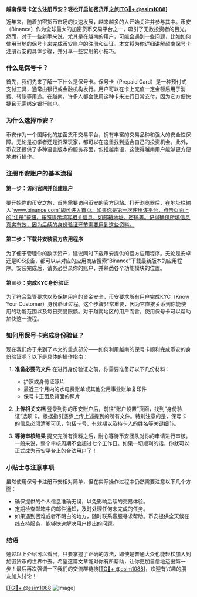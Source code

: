 **越南保号卡怎么注册币安？轻松开启加密货币之旅[[TG💪+ @esim1088](https://t.me/s/esim1088)]**

近年来，随着加密货币市场的快速发展，越来越多的人开始关注并参与其中。币安（Binance）作为全球最大的加密货币交易平台之一，吸引了无数投资者的目光。然而，对于一些新手来说，尤其是在越南的用户，可能会遇到一些问题，比如如何使用当地的保号卡来完成币安账户的注册和认证。本文将为你详细讲解越南保号卡注册币安的具体步骤，并分享一些实用的小技巧。

### 什么是保号卡？

首先，我们先来了解一下什么是保号卡。保号卡（Prepaid Card）是一种预付式支付工具，通常由银行或金融机构发行。用户可以在卡上充值一定金额后用于消费、转账等用途。在越南，许多人都会使用这种卡来进行日常支付，因为它方便快捷且无需绑定银行账户。

### 为什么选择币安？

币安作为一个国际化的加密货币交易平台，拥有丰富的交易品种和强大的安全性保障。无论是初学者还是资深玩家，都可以在这里找到适合自己的投资机会。此外，币安还提供了多种语言版本的服务界面，包括越南语，这使得越南用户能够更方便地进行操作。

### 注册币安账户的基本流程

#### 第一步：访问官网并创建账户

要开始你的币安之旅，首先需要访问币安的官方网站。打开浏览器后，在地址栏输入“www.binance.com”即可进入首页。如果你是第一次使用该平台，点击页面上的“注册”按钮，按照提示填写相关信息，如邮箱地址、密码等。记得确保所填信息真实有效，因为后续的身份验证环节需要用到这些资料。

#### 第二步：下载并安装官方应用程序

为了便于管理你的数字资产，建议同时下载币安提供的官方应用程序。无论是安卓还是iOS设备，都可以从对应的应用商店搜索“Binance”下载最新版本的应用程序。安装完成后，请务必登录你的账户，并熟悉各个功能模块的位置。

#### 第三步：完成KYC身份验证

为了符合监管要求以及保护用户的资金安全，币安要求所有用户完成KYC（Know Your Customer）身份验证过程。这个步骤非常重要，因为它直接关系到你能使用的功能范围以及每日交易限额。对于越南地区的用户而言，使用保号卡可以帮助加快这一流程。

### 如何用保号卡完成身份验证？

现在我们终于来到了本文的重点部分——如何利用越南的保号卡顺利完成币安的身份验证呢？以下是具体的操作指南：

1. **准备必要的文件**
   在进行身份验证之前，你需要准备好以下几份材料：
   - 护照或身份证照片
   - 最近三个月内的水电费账单或其他公用事业账单复印件
   - 保号卡正面及背面的照片
   
2. **上传相关文档**
   登录到你的币安账户后，前往“账户设置”页面，找到“身份验证”选项卡。根据指引逐步上传上述提到的所有文件。特别注意的是，保号卡的信息必须清晰可见，包括卡号、有效期以及持卡人的姓名等关键细节。

3. **等待审核结果**
   提交完所有资料之后，耐心等待币安团队对你的申请进行审核。一般来说，整个审核周期不会超过七个工作日。如果一切顺利的话，你就可以正式成为币安平台上的合法用户了！

### 小贴士与注意事项

虽然使用保号卡注册币安相对简单，但在实际操作过程中仍然需要注意以下几个方面：

- 确保提供的个人信息准确无误，以免影响后续的交易体验。
- 定期检查邮箱中的邮件通知，及时处理任何未完成的任务。
- 如果遇到困难或者不明白的地方，随时联系客服寻求帮助。币安提供全天候在线支持服务，能够快速解决用户提出的问题。

### 结语

通过以上介绍可以看出，只要掌握了正确的方法，即使是普通大众也能轻松加入到加密货币的世界中去。希望这篇文章能对你有所帮助，让你更加自信地迈出第一步！最后再次强调一下我们的交流群链接[[TG💪+ @esim1088](https://t.me/s/esim1088)]，欢迎有兴趣的朋友加入讨论！

[[TG💪+ @esim1088](https://t.me/s/esim1088) ![Image](https://i.postimg.cc/4NQfJmqS/Snipaste-2025-05-13-00-14-12.png)]